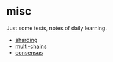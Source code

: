 # misc
Just some tests, notes of daily learning.

* [sharding](https://github.com/spartucus/misc/blob/master/sharding.md)
* [multi-chains](https://github.com/spartucus/misc/blob/master/multi-chain.md)
* [consensus](https://github.com/spartucus/misc/blob/master/consensus.md)
